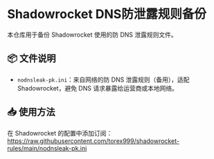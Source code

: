# Shadowrocket DNS防泄露规则备份

本仓库用于备份 Shadowrocket 使用的防 DNS 泄露规则文件。

## 📦 文件说明

- `nodnsleak-pk.ini`：来自网络的防 DNS 泄露规则（备用），适配 Shadowrocket，避免 DNS 请求暴露给运营商或本地网络。

## 📥 使用方法

在 Shadowrocket 的配置中添加订阅：
https://raw.githubusercontent.com/torex999/shadowrocket-rules/main/nodnsleak-pk.ini
